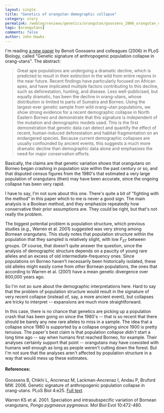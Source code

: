 ```yaml
---
layout: single 
title: "Genetics of orangutan demographic collapse" 
category: story
permalink: /weblog/reviews/genetics/orangutan/goossens_2006_orangutan_collapse.html
tags: [orangutans] 
comments: false 
author: John Hawks 
---
```



<p>
I'm reading <a href="http://biology.plosjournals.org/perlserv/?request=get-document&doi=10.1371/journal.pbio.0040025">a new paper</a> by Benoit Goossens and colleagues (2006) in PLoS Biology, called "Genetic signature of anthropogenic population collapse in orang-utans". The abstract:
</p>

<blockquote>Great ape populations are undergoing a dramatic decline, which is predicted to result in their extinction in the wild from entire regions in the near future. Recent findings have particularly focused on African apes, and have implicated multiple factors contributing to this decline, such as deforestation, hunting, and disease. Less well-publicised, but equally dramatic, has been the decline in orang-utans, whose distribution is limited to parts of Sumatra and Borneo. Using the largest-ever genetic sample from wild orang-utan populations, we show strong evidence for a recent demographic collapse in North Eastern Borneo and demonstrate that this signature is independent of the mutation and demographic models used. This is the first demonstration that genetic data can detect and quantify the effect of recent, human-induced deforestation and habitat fragmentation on an endangered species. Because current demographic collapses are usually confounded by ancient events, this suggests a much more dramatic decline than demographic data alone and emphasises the need for major conservation efforts.</blockquote>

<p>
Basically, the claims are that genetic variation shows that orangutans on Borneo began crashing in population size within the past century or so, and that disputed census figures from the 1980's that estimated a very large population of orangutans (then) may have been accurate, since the ongoing collapse has been very rapid. 
</p>

<p>
I have to say, I'm not sure about this one. There's quite a bit of "fighting with the method" in this paper which to me is never a good sign. The main analysis is a Boolean method, and they emphasize repeatedly how conservative their prior assumptions are. They could be right, but that's not really the problem. 
</p>

<p>
The biggest potential problem is population structure, which previous studies (e.g., Warren et al. 2001) suggested was very strong among Bornean orangutans. This study notes that population structure within the population that they sampled is relatively slight, with low <i>F<sub>ST</sub></i> between groups. Of course, that doesn't quite answer the question, since the analysis of demographic structure depends on a paucity of young rare alleles and an excess of old intermediate-frequency ones. Since populations on Borneo haven't necessarily been historically isolated, these old alleles might easily come from <i>other</i> Bornean populations, the ones that according to Warren et al. (2001) have a mean genetic divergence over 800,000 years ago. 
</p>

<p>
So I'm not so sure about the demographic interpretations here. Hard to say that the problem of population structure would result in the signature of very recent collapse (instead of, say, a more ancient event), but collapses are tricky to interpret -- expansions are much more straightforward. 
</p>

<p>
In this case, there is no chance that genetics are picking up a population crash that has been going on since the 1980's -- that is so recent that there should be barely any new rare alleles to miss in a sample. The idea that a collapse since 1980 is supported by a collapse ongoing since 1900 is pretty tenuous. The paper's best claim is that population collapse <I>didn't</i> start a long time ago -- say when humans first reached Borneo, for example. Their analyses certainly support that point -- orangutans may have coexisted with humans well enough as long as people weren't cutting down the forest. But I'm not sure that the analyses aren't affected by population structure in a way that would mess up these estimates. 
</p>

<h4>References:</h4>

<p class="cite">Goossens B, Chikhi L, Ancrenaz M, Lackman-Ancrenaz I, Andau P, Bruford MW. 2006. Genetic signature of anthropogenic population collapse in orang-utans. PLoS Biol 4:e25. <a href="http://biology.plosjournals.org/perlserv/?request=get-document&doi=10.1371/journal.pbio.0040025">Full text</a></p>

<p class="cite">Warren KS et al. 2001. Speciation and intrasubspecific variation of Bornean orangutans, <i>Pongo pygmaeus pygmaeus</i>. Mol Biol Evol 10:472-480. </p>

